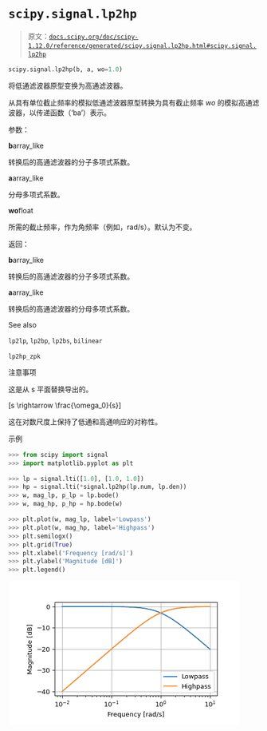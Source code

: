 # `scipy.signal.lp2hp`

> 原文：[`docs.scipy.org/doc/scipy-1.12.0/reference/generated/scipy.signal.lp2hp.html#scipy.signal.lp2hp`](https://docs.scipy.org/doc/scipy-1.12.0/reference/generated/scipy.signal.lp2hp.html#scipy.signal.lp2hp)

```py
scipy.signal.lp2hp(b, a, wo=1.0)
```

将低通滤波器原型变换为高通滤波器。

从具有单位截止频率的模拟低通滤波器原型转换为具有截止频率 *wo* 的模拟高通滤波器，以传递函数（‘ba’）表示。

参数：

**b**array_like

转换后的高通滤波器的分子多项式系数。

**a**array_like

分母多项式系数。

**wo**float

所需的截止频率，作为角频率（例如，rad/s）。默认为不变。

返回：

**b**array_like

转换后的高通滤波器的分子多项式系数。

**a**array_like

转换后的高通滤波器的分母多项式系数。

See also

`lp2lp`, `lp2bp`, `lp2bs`, `bilinear`

`lp2hp_zpk`

注意事项

这是从 s 平面替换导出的。

\[s \rightarrow \frac{\omega_0}{s}\]

这在对数尺度上保持了低通和高通响应的对称性。

示例

```py
>>> from scipy import signal
>>> import matplotlib.pyplot as plt 
```

```py
>>> lp = signal.lti([1.0], [1.0, 1.0])
>>> hp = signal.lti(*signal.lp2hp(lp.num, lp.den))
>>> w, mag_lp, p_lp = lp.bode()
>>> w, mag_hp, p_hp = hp.bode(w) 
```

```py
>>> plt.plot(w, mag_lp, label='Lowpass')
>>> plt.plot(w, mag_hp, label='Highpass')
>>> plt.semilogx()
>>> plt.grid(True)
>>> plt.xlabel('Frequency [rad/s]')
>>> plt.ylabel('Magnitude [dB]')
>>> plt.legend() 
```

![../../_images/scipy-signal-lp2hp-1.png](img/ea419991dd917e1c0aa20d67326d1589.png)
